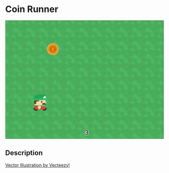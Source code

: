 # Coin Runner

![Coin Runner](/assets/games/coinRunner/README.gif)

## Description


<a target="_blank" href="https://www.vecteezy.com">Vector Illustration by Vecteezy!</a>
